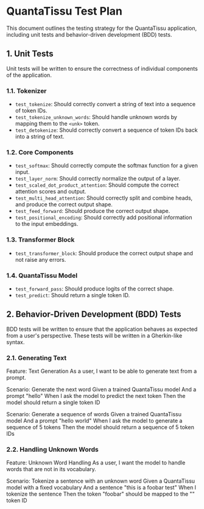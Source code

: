 # QuantaTissu Test Plan

This document outlines the testing strategy for the QuantaTissu application, including unit tests and behavior-driven development (BDD) tests.

## 1. Unit Tests

Unit tests will be written to ensure the correctness of individual components of the application.

### 1.1. Tokenizer

-   `test_tokenize`: Should correctly convert a string of text into a sequence of token IDs.
-   `test_tokenize_unknown_words`: Should handle unknown words by mapping them to the `<unk>` token.
-   `test_detokenize`: Should correctly convert a sequence of token IDs back into a string of text.

### 1.2. Core Components

-   `test_softmax`: Should correctly compute the softmax function for a given input.
-   `test_layer_norm`: Should correctly normalize the output of a layer.
-   `test_scaled_dot_product_attention`: Should compute the correct attention scores and output.
-   `test_multi_head_attention`: Should correctly split and combine heads, and produce the correct output shape.
-   `test_feed_forward`: Should produce the correct output shape.
-   `test_positional_encoding`: Should correctly add positional information to the input embeddings.

### 1.3. Transformer Block

-   `test_transformer_block`: Should produce the correct output shape and not raise any errors.

### 1.4. QuantaTissu Model

-   `test_forward_pass`: Should produce logits of the correct shape.
-   `test_predict`: Should return a single token ID.

## 2. Behavior-Driven Development (BDD) Tests

BDD tests will be written to ensure that the application behaves as expected from a user's perspective. These tests will be written in a Gherkin-like syntax.

### 2.1. Generating Text

Feature: Text Generation
  As a user, I want to be able to generate text from a prompt.

  Scenario: Generate the next word
    Given a trained QuantaTissu model
    And a prompt "hello"
    When I ask the model to predict the next token
    Then the model should return a single token ID

  Scenario: Generate a sequence of words
    Given a trained QuantaTissu model
    And a prompt "hello world"
    When I ask the model to generate a sequence of 5 tokens
    Then the model should return a sequence of 5 token IDs

### 2.2. Handling Unknown Words

Feature: Unknown Word Handling
  As a user, I want the model to handle words that are not in its vocabulary.

  Scenario: Tokenize a sentence with an unknown word
    Given a QuantaTissu model with a fixed vocabulary
    And a sentence "this is a foobar test"
    When I tokenize the sentence
    Then the token "foobar" should be mapped to the "<unk>" token ID
